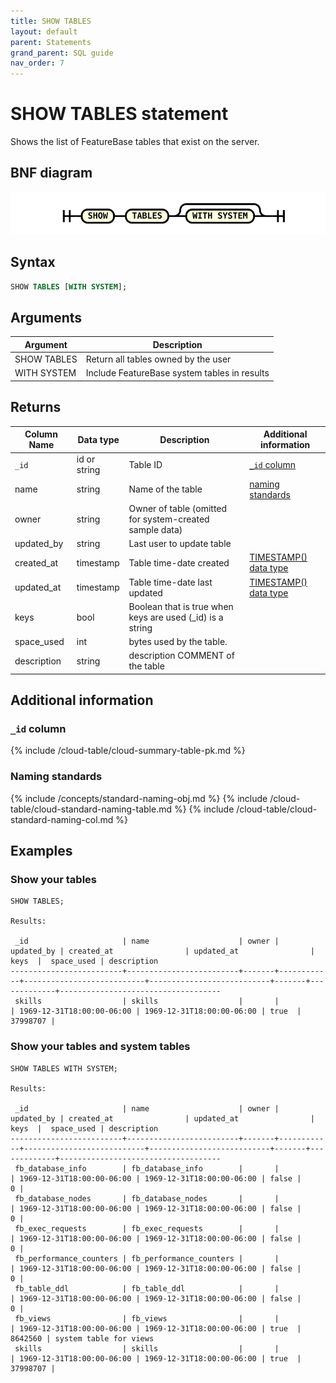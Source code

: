 ```yaml
---
title: SHOW TABLES
layout: default
parent: Statements
grand_parent: SQL guide
nav_order: 7
---
```


# SHOW TABLES statement

Shows the list of FeatureBase tables that exist on the server.

## BNF diagram

![expr](/assets/images/sql-guide/show_tables.svg)

## Syntax

```sql
SHOW TABLES [WITH SYSTEM];
```

## Arguments

| Argument | Description |
|---|---|
| SHOW TABLES | Return all tables owned by the user |
| WITH SYSTEM | Include FeatureBase system tables in results |

## Returns

| Column Name | Data type | Description | Additional information |
|---|---|---|---|
| `_id` | id or string  | Table ID | [`_id` column](#_id-column) |
| name | string | Name of the table | [naming standards](#naming-standards)
| owner | string | Owner of table (omitted for system-created sample data) |  |
| updated_by | string | Last user to update table |  |
| created_at | timestamp | Table time-date created | [TIMESTAMP() data type](/docs/sql-guide/data-types/data-type-timestamp) |
| updated_at | timestamp | Table time-date last updated | [TIMESTAMP() data type](/docs/sql-guide/data-types/data-type-timestamp) |
| keys | bool | Boolean that is true when keys are used (_id) is a string |  |
| space_used | int | bytes used by the table. |  |
| description | string | description COMMENT of the table |  |

## Additional information

### `_id` column

{% include /cloud-table/cloud-summary-table-pk.md %}

### Naming standards

{% include /concepts/standard-naming-obj.md %}
{% include /cloud-table/cloud-standard-naming-table.md %}
{% include /cloud-table/cloud-standard-naming-col.md %}

## Examples

### Show your tables
```
SHOW TABLES;

Results:

 _id                     | name                    | owner | updated_by | created_at                | updated_at                | keys  |  space_used | description
-------------------------+-------------------------+-------+------------+---------------------------+---------------------------+-------+-------------+------------------------------------
 skills                  | skills                  |       |            | 1969-12-31T18:00:00-06:00 | 1969-12-31T18:00:00-06:00 | true  |    37998707 |

```

### Show your tables and system tables

```
SHOW TABLES WITH SYSTEM;

Results:

 _id                     | name                    | owner | updated_by | created_at                | updated_at                | keys  |  space_used | description
-------------------------+-------------------------+-------+------------+---------------------------+---------------------------+-------+-------------+------------------------------------
 fb_database_info        | fb_database_info        |       |            | 1969-12-31T18:00:00-06:00 | 1969-12-31T18:00:00-06:00 | false |           0 |
 fb_database_nodes       | fb_database_nodes       |       |            | 1969-12-31T18:00:00-06:00 | 1969-12-31T18:00:00-06:00 | false |           0 |
 fb_exec_requests        | fb_exec_requests        |       |            | 1969-12-31T18:00:00-06:00 | 1969-12-31T18:00:00-06:00 | false |           0 |
 fb_performance_counters | fb_performance_counters |       |            | 1969-12-31T18:00:00-06:00 | 1969-12-31T18:00:00-06:00 | false |           0 |
 fb_table_ddl            | fb_table_ddl            |       |            | 1969-12-31T18:00:00-06:00 | 1969-12-31T18:00:00-06:00 | false |           0 |
 fb_views                | fb_views                |       |            | 1969-12-31T18:00:00-06:00 | 1969-12-31T18:00:00-06:00 | true  |     8642560 | system table for views
 skills                  | skills                  |       |            | 1969-12-31T18:00:00-06:00 | 1969-12-31T18:00:00-06:00 | true  |    37998707 |

```
